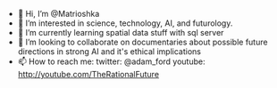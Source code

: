 - 👋 Hi, I’m @Matrioshka
- 👀 I’m interested in science, technology, AI, and futurology.
- 🌱 I’m currently learning spatial data stuff with sql server
- 💞️ I’m looking to collaborate on documentaries about possible future directions in strong AI and it's ethical implications
- 📫 How to reach me: twitter: @adam_ford youtube: http://youtube.com/TheRationalFuture

<!---
Matrioshka/Matrioshka is a ✨ special ✨ repository because its `README.md` (this file) appears on your GitHub profile.
You can click the Preview link to take a look at your changes.
--->
